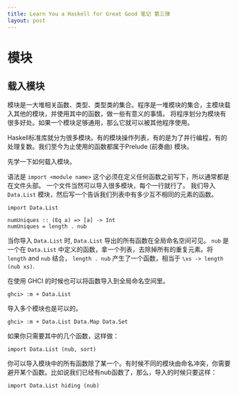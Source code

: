 ```yaml
---
title: Learn You a Haskell for Great Good 笔记 第三弹
layout: post
---
```


# 模块

## 载入模块

模块是一大堆相关函数、类型、类型类的集合。程序是一堆模块的集合，主模块载入其他的模块，并使用其中的函数，做一些有意义的事情。
将程序划分为模块有很多好处。如果一个模块足够通用，那么它就可以被其他程序使用。

Haskell标准库就分为很多模块。有的模块操作列表，有的是为了并行编程，有的处理复数。我们至今为止使用的函数都属于Prelude (前奏曲) 模块。

先学一下如何载入模块。

语法是 `import <module name>`
这个必须在定义任何函数之前写下，所以通常都是在文件头部。
一个文件当然可以导入很多模块，每个一行就行了。
我们导入 `Data.List` 模块，然后写一个告诉我们列表中有多少互不相同的元素的函数。

    import Data.List  
      
    numUniques :: (Eq a) => [a] -> Int  
    numUniques = length . nub  

当你导入 `Data.List` 时,  `Data.List` 导出的所有函数在全局命名空间可见。 `nub` 是一个在 `Data.List` 中定义的函数，拿一个列表，去除掉所有的重复元素。将 `length` and `nub` 结合， `length . nub` 产生了一个函数，相当于 `\xs -> length (nub xs)`.

在使用 GHCI 的时候也可以将函数导入到全局命名空间里。

    ghci> :m + Data.List  

导入多个模块也是可以的。

    ghci> :m + Data.List Data.Map Data.Set

如果你只需要其中的几个函数，这样做：

    import Data.List (nub, sort) 

你可以导入模块中的所有函数除了某一个。有时候不同的模块由命名冲突，你需要避开某个函数。比如说我们已经有nub函数了，那么，导入的时候只要这样：

    import Data.List hiding (nub)  

